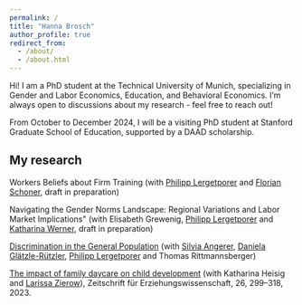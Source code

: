 ```yaml
---
permalink: /
title: "Hanna Brosch"
author_profile: true
redirect_from: 
  - /about/
  - /about.html
---
```


Hi! I am a PhD student at the Technical University of Munich, specializing in Gender and Labor Economics, Education, and Behavioral Economics. I’m always open to discussions about my research - feel free to reach out!

From October to December 2024, I will be a visiting PhD student at Stanford Graduate School of Education, supported by a DAAD scholarship.


My research
------
Workers Beliefs about Firm Training (with [Philipp Lergetporer](https://sites.google.com/lergetporer.at/philipplergetporereconomics) and [Florian Schoner](https://www.ifo.de/schoner-f), draft in preparation)

Navigating the Gender Norms Landscape: Regional Variations and Labor Market Implications" (with Elisabeth Grewenig, [Philipp Lergetporer](https://sites.google.com/lergetporer.at/philipplergetporereconomics) and [Katharina Werner](https://sites.google.com/view/wernerkatharina/home?authuser=0), draft in preparation)

[Discrimination in the General Population](https://www.iza.org/publications/dp/16984/discrimination-in-the-general-population) (with [Silvia Angerer](https://sites.google.com/umit.at/silvia-angerer/home), [Daniela Glätzle-Rützler](https://sites.google.com/view/daniela-glaetzle-ruetzler/), [Philipp Lergetporer](https://sites.google.com/lergetporer.at/philipplergetporereconomics) and Thomas Rittmannsberger)

[The impact of family daycare on child development](https://link.springer.com/article/10.1007/s11618-023-01150-2) (with Katharina Heisig and [Larissa Zierow](https://sites.google.com/view/larissa-zierow/home?authuser=0)), Zeitschrift für Erziehungswissenschaft, 26, 299–318, 2023. 


